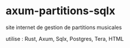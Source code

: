 # axum-partitions-sqlx
site internet de gestion de partitions musicales

utilise :
Rust, Axum, Sqlx, Postgres, Tera, HTML
